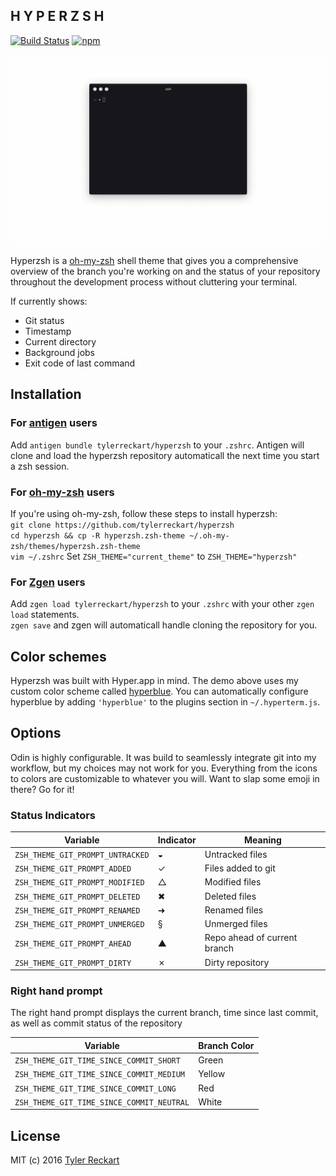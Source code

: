 ## H Y P E R Z S H  
[![Build Status](https://travis-ci.org/tylerreckart/hyperzsh.svg?branch=master)](https://travis-ci.org/tylerreckart/hyperzsh) [![npm](https://img.shields.io/npm/dm/localeval.svg)](https://github.com/tylerreckart/hyperzsh)  

![Hyperzsh](screenshot.gif)

Hyperzsh is a [oh-my-zsh](https://github.com/robbyrussell/oh-my-zsh) shell theme that gives you a comprehensive overview of the branch you're working on and the status of your repository throughout the development process without cluttering your terminal.  

If currently shows:  
- Git status
- Timestamp
- Current directory
- Background jobs
- Exit code of last command

## Installation  
### For [antigen](https://github.com/zsh-users/antigen) users
Add `antigen bundle tylerreckart/hyperzsh` to your `.zshrc`. Antigen will clone and load the hyperzsh repository automaticall the next time you start a zsh session.  

### For [oh-my-zsh](http://ohmyz.sh) users  
If you're using oh-my-zsh, follow these steps to install hyperzsh:  
`git clone https://github.com/tylerreckart/hyperzsh`  
`cd hyperzsh && cp -R hyperzsh.zsh-theme ~/.oh-my-zsh/themes/hyperzsh.zsh-theme`  
`vim ~/.zshrc`
Set `ZSH_THEME="current_theme"` to `ZSH_THEME="hyperzsh"`  

### For [Zgen](https://github.com/tarjoilija/zgen) users
Add `zgen load tylerreckart/hyperzsh` to your `.zshrc` with your other `zgen load` statements.  
`zgen save` and zgen will automaticall handle cloning the repository for you.  

## Color schemes  
Hyperzsh was built with Hyper.app in mind. The demo above uses my custom color scheme called [hyperblue](https://github.com/tylerreckart/hyperblue). You can automatically configure hyperblue by adding `'hyperblue'` to the plugins section in `~/.hyperterm.js`.  

## Options  
Odin is highly configurable. It was build to seamlessly integrate git into my workflow, but my choices may not work for you. Everything from the icons to colors are customizable to whatever you will. Want to slap some emoji in there? Go for it!

### Status Indicators  
| Variable | Indicator | Meaning |
|----------|-----------|---------|
| `ZSH_THEME_GIT_PROMPT_UNTRACKED` | ◒ | Untracked files |
| `ZSH_THEME_GIT_PROMPT_ADDED` | ✓ | Files added to git |
| `ZSH_THEME_GIT_PROMPT_MODIFIED` | △ | Modified files |
| `ZSH_THEME_GIT_PROMPT_DELETED` | ✖ | Deleted files |
| `ZSH_THEME_GIT_PROMPT_RENAMED` | ➜ | Renamed files |
| `ZSH_THEME_GIT_PROMPT_UNMERGED` | § | Unmerged files |
| `ZSH_THEME_GIT_PROMPT_AHEAD` | ▲ | Repo ahead of current branch |
| `ZSH_THEME_GIT_PROMPT_DIRTY` | ✗ | Dirty repository |

### Right hand prompt  
The right hand prompt displays the current branch, time since last commit, as well as commit status of the repository  

| Variable | Branch Color |
|----------|--------------|
| `ZSH_THEME_GIT_TIME_SINCE_COMMIT_SHORT` | Green |
| `ZSH_THEME_GIT_TIME_SINCE_COMMIT_MEDIUM` | Yellow |
| `ZSH_THEME_GIT_TIME_SINCE_COMMIT_LONG`  | Red |
| `ZSH_THEME_GIT_TIME_SINCE_COMMIT_NEUTRAL` | White |

## License
MIT (c) 2016 [Tyler Reckart](https://github.com/tylerreckart)
